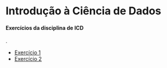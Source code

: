 <h1> Introdução à Ciência de Dados </h1>

<h4> Exercícios da disciplina de ICD </h4>.

<ul>
  <li> <a href='https://github.com/DayvisonGomes/icd/blob/master/EXERCICIO%20LISTA%20PYTHON%20ATUALIZADO.ipynb' > Exercício 1 </a>   </li>
  <li> <a href='https://github.com/DayvisonGomes/icd/blob/master/Exercício%20-%20Python%20-%20Random_Dayvison_Gomes.ipynb' > Exercício 2 </a>   </li>
</ul>
